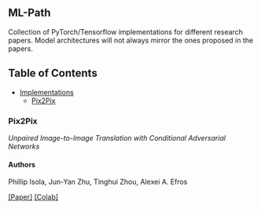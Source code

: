 ## ML-Path

Collection of PyTorch/Tensorflow implementations for different research papers. Model architectures will not always mirror the ones proposed in the papers. 


## Table of Contents
* [Implementations](#implementations)
    + [Pix2Pix](#pix2pix)


### Pix2Pix
_Unpaired Image-to-Image Translation with Conditional Adversarial Networks_

#### Authors
Phillip Isola, Jun-Yan Zhu, Tinghui Zhou, Alexei A. Efros

[[Paper]](https://arxiv.org/abs/1611.07004) [[Colab]](./implementations/pix2pix.ipynb)
